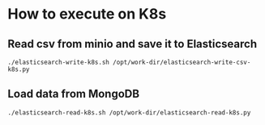 # How to execute on K8s

## Read csv from minio and save it to Elasticsearch

```
./elasticsearch-write-k8s.sh /opt/work-dir/elasticsearch-write-csv-k8s.py
```

## Load data from MongoDB

```
./elasticsearch-read-k8s.sh /opt/work-dir/elasticsearch-read-k8s.py
```
